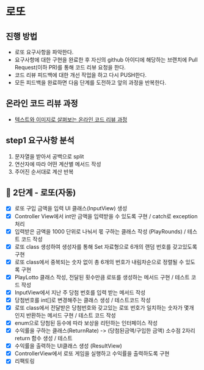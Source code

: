 # 로또
## 진행 방법
* 로또 요구사항을 파악한다.
* 요구사항에 대한 구현을 완료한 후 자신의 github 아이디에 해당하는 브랜치에 Pull Request(이하 PR)를 통해 코드 리뷰 요청을 한다.
* 코드 리뷰 피드백에 대한 개선 작업을 하고 다시 PUSH한다.
* 모든 피드백을 완료하면 다음 단계를 도전하고 앞의 과정을 반복한다.

## 온라인 코드 리뷰 과정
* [텍스트와 이미지로 살펴보는 온라인 코드 리뷰 과정](https://github.com/next-step/nextstep-docs/tree/master/codereview)


## step1 요구사항 분석
1. 문자열을 받아서 공백으로 split
2. 연산자에 따라 어떤 계산별 메서드 작성
3. 주어진 순서대로 계산 반복

## 🚀 2단계 - 로또(자동)
* [X] 로또 구입 금액을 입력 UI 클래스(InputView) 생성
* [X] Controller View에서 int만 금액을 입력받을 수 있도록 구현 / catch로 exception 처리
* [X] 입력받은 금액을 1000 단위로 나눠서 몫 구하는 클래스 작성 (PlayRounds) / 테스트 코드 작성
* [X] 로또 class 생성하여 생성자를 통해 Set 자료형으로 6개의 랜덤 번호를 갖고있도록 구현
* [X] 로또 class에서 중복되는 숫자 없이 총 6개의 번호가 내림차순으로 정렬될 수 있도록 구현
* [X] PlayLotto 클래스 작성, 전달된 횟수만큼 로또를 생성하는 메서드 구현 / 테스트 코드 작성
* [X] InputView에서 지난 주 당첨 번호를 입력 받는 메서드 작성
* [X] 당첨번호를 int[]로 변경해주는 클래스 생성 / 테스트코드 작성
* [X] 로또 class에서 전달받은 당첨번호와 갖고있는 로또 번호가 일치하는 숫자가 몇개인지 반환하는 메서드 구현 / 테스트 코드 작성
* [X] enum으로 당첨된 등수에 따라 보상을 리턴하는 인터페이스 작성
* [X] 수익률을 구하는 클래스(ReturnRate) -> (당첨된금액/구입한 금액) 소수점 2자리 return 함수 생성 / 테스트
* [X] 수익률을 출력하는 UI클래스 생성 (ResultView)
* [X] ControllerView에서 로또 게임을 실행하고 수익률을 출력하도록 구현
* [X] 리팩토링
